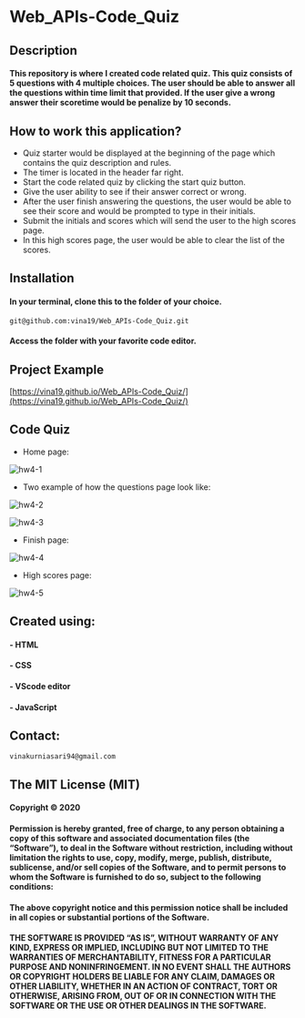 # Web_APIs-Code_Quiz
## Description
#### This repository is where I created code related quiz. This quiz consists of 5 questions with 4 multiple choices. The user should be able to answer all the questions within time limit that provided. If the user give a wrong answer their scoretime would be penalize by 10 seconds.

## How to work this application?
* Quiz starter would be displayed at the beginning of the page which contains the quiz description and rules.
* The timer is located in the header far right.
* Start the code related quiz by clicking the start quiz button.
* Give the user ability to see if their answer correct or wrong.
* After the user finish answering the questions, the user would be able to see their score and would be prompted to type in their initials.
* Submit the initials and scores which will send the user to the high scores page.
* In this high scores page, the user would be able to clear the list of the scores.

## Installation
#### In your terminal, clone this to the folder of your choice.

    git@github.com:vina19/Web_APIs-Code_Quiz.git

#### Access the folder with your favorite code editor.

## Project Example

[https://vina19.github.io/Web_APIs-Code_Quiz/](https://vina19.github.io/Web_APIs-Code_Quiz/)

## Code Quiz
* Home page:

![hw4-1](https://user-images.githubusercontent.com/46719712/97091294-92954800-1600-11eb-9b52-c68a572ca224.png)

* Two example of how the questions page look like:

![hw4-2](https://user-images.githubusercontent.com/46719712/97097440-77e1c400-163e-11eb-80fb-ffc92b9207ec.png)

![hw4-3](https://user-images.githubusercontent.com/46719712/97097445-7912f100-163e-11eb-9929-0e1057f0e5ab.png)


* Finish page:

![hw4-4](https://user-images.githubusercontent.com/46719712/97097446-7adcb480-163e-11eb-981b-fb6b56d58fac.png)


* High scores page:

![hw4-5](https://user-images.githubusercontent.com/46719712/97097447-7c0de180-163e-11eb-8f57-12fcdb2b1c37.png)

## Created using:
#### - HTML
#### - CSS
#### - VScode editor
#### - JavaScript

## Contact:
    vinakurniasari94@gmail.com

## The MIT License (MIT)
#### Copyright © 2020 <Vina Kurniasari>

#### Permission is hereby granted, free of charge, to any person obtaining a copy of this software and associated documentation files (the “Software”), to deal in the Software without restriction, including without limitation the rights to use, copy, modify, merge, publish, distribute, sublicense, and/or sell copies of the Software, and to permit persons to whom the Software is furnished to do so, subject to the following conditions:

#### The above copyright notice and this permission notice shall be included in all copies or substantial portions of the Software.

#### THE SOFTWARE IS PROVIDED “AS IS”, WITHOUT WARRANTY OF ANY KIND, EXPRESS OR IMPLIED, INCLUDING BUT NOT LIMITED TO THE WARRANTIES OF MERCHANTABILITY, FITNESS FOR A PARTICULAR PURPOSE AND NONINFRINGEMENT. IN NO EVENT SHALL THE AUTHORS OR COPYRIGHT HOLDERS BE LIABLE FOR ANY CLAIM, DAMAGES OR OTHER LIABILITY, WHETHER IN AN ACTION OF CONTRACT, TORT OR OTHERWISE, ARISING FROM, OUT OF OR IN CONNECTION WITH THE SOFTWARE OR THE USE OR OTHER DEALINGS IN THE SOFTWARE.
